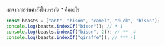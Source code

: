ผลจากการรันคำสั่งในบรรทัด \* คืออะไร

```js
const beasts = ["ant", "bison", "camel", "duck", "bison"];
console.log(beasts.indexOf("bison")); // * 1
console.log(beasts.indexOf("bison", 2)); // **  4
console.log(beasts.indexOf("giraffe")); // *** -1
```
